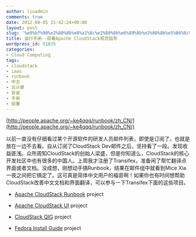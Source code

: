 ```yaml
---
author: liuadmin
comments: true
date: 2012-08-05 15:42:24+00:00
layout: post
slug: '%e8%bf%90%e2%80%8b%e8%a1%8c%e2%80%8b%e6%89%8b%e2%80%8b%e5%86%8c%e2%80%8b-%e9%83%a8%e2%80%8b%e7%bd%b2%e2%80%8bapache-cloudstack%e8%a7%84%e2%80%8b%e8%8c%83%e2%80%8b%e6%8c%87%e2%80%8b%e5%af%bc%e2%80%8b'
title: 运​行​手​册​--部​署​Apache CloudStack规​范​指​导​
wordpress_id: 51835
categories:
- Cloud Computing
tags:
- cloudstack
- iaas
- runbook
- 中文
- 云计算
- 安装
- 手册
- 部署
---
```


[http://people.apache.org/~ke4qqq/runbook/zh_CN/](http://people.apache.org/~ke4qqq/runbook/zh_CN/)

以前一直没有仔细看过某个开源软件的研发人员邮件列表，即使是订阅了，也就是放在一边不去看。自从订阅了CloudStack Dev邮件之后，坚持看了一段。发现收益匪浅。众所周知CloudStack的创始人梁盛，但是你知道么，CloudStack的核心开发社区中也有很多的中国人。上周我才注册了Transifex，准备闲了帮忙翻译点界面或者文档。没成想，刚想动手搞Runbook，结果在邮件组中就看到Mice Xia一夜之间把它搞定了。这可真是简体中文用户的福音啊！如果你也有时间想帮助CloudStack改善中文文档和界面翻译，可以参与一下Transifex下面的这些项目。



	
  * [Apache CloudStack Runbook](https://www.transifex.com/projects/p/ACS-Runbook/) project

	
  * [Apache CloudStack UI](https://www.transifex.com/projects/p/CloudStack_UI/) project

	
  * [CloudStack QIG](https://www.transifex.com/projects/p/CloudStack_Quick_Install_Guide/) project

	
  * [Fedora Install Guide](https://www.transifex.com/projects/p/fedora-install-guide/) project



